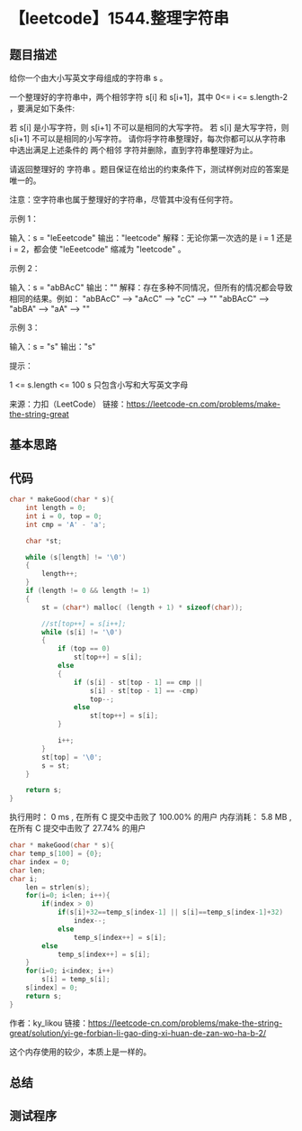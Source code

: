 # 【leetcode】1544.整理字符串

## 题目描述

给你一个由大小写英文字母组成的字符串 s 。

一个整理好的字符串中，两个相邻字符 s[i] 和 s[i+1]，其中 0<= i <= s.length-2 ，要满足如下条件:

若 s[i] 是小写字符，则 s[i+1] 不可以是相同的大写字符。
若 s[i] 是大写字符，则 s[i+1] 不可以是相同的小写字符。
请你将字符串整理好，每次你都可以从字符串中选出满足上述条件的 两个相邻 字符并删除，直到字符串整理好为止。

请返回整理好的 字符串 。题目保证在给出的约束条件下，测试样例对应的答案是唯一的。

注意：空字符串也属于整理好的字符串，尽管其中没有任何字符。
 

示例 1：

输入：s = "leEeetcode"
输出："leetcode"
解释：无论你第一次选的是 i = 1 还是 i = 2，都会使 "leEeetcode" 缩减为 "leetcode" 。

示例 2：

输入：s = "abBAcC"
输出：""
解释：存在多种不同情况，但所有的情况都会导致相同的结果。例如：
"abBAcC" --> "aAcC" --> "cC" --> ""
"abBAcC" --> "abBA" --> "aA" --> ""

示例 3：

输入：s = "s"
输出："s"
 

提示：

1 <= s.length <= 100
s 只包含小写和大写英文字母

来源：力扣（LeetCode）
链接：https://leetcode-cn.com/problems/make-the-string-great

## 基本思路

## 代码

```c++
char * makeGood(char * s){
    int length = 0;
    int i = 0, top = 0;
    int cmp = 'A' - 'a';

    char *st;

    while (s[length] != '\0')
    {
        length++;
    }
    if (length != 0 && length != 1)
    {
        st = (char*) malloc( (length + 1) * sizeof(char));

        //st[top++] = s[i++];
        while (s[i] != '\0')
        {
            if (top == 0)
                st[top++] = s[i];
            else
            {
                if (s[i] - st[top - 1] == cmp ||
                    s[i] - st[top - 1] == -cmp)
                    top--;
                else
                    st[top++] = s[i];
            }

            i++;
        }
        st[top] = '\0';
        s = st;
    }

    return s;
}
```

执行用时：
0 ms
, 在所有 C 提交中击败了
100.00%
的用户
内存消耗：
5.8 MB
, 在所有 C 提交中击败了
27.74%
的用户

```c++
char * makeGood(char * s){
char temp_s[100] = {0};
char index = 0;
char len;
char i;
    len = strlen(s);
    for(i=0; i<len; i++){
        if(index > 0)
            if(s[i]+32==temp_s[index-1] || s[i]==temp_s[index-1]+32)
                index--;
            else
                temp_s[index++] = s[i];
        else
            temp_s[index++] = s[i];
    }
    for(i=0; i<index; i++)
        s[i] = temp_s[i];
    s[index] = 0;
    return s;
}
```

作者：ky_likou
链接：https://leetcode-cn.com/problems/make-the-string-great/solution/yi-ge-forbian-li-gao-ding-xi-huan-de-zan-wo-ha-b-2/

这个内存使用的较少，本质上是一样的。

## 总结

## 测试程序